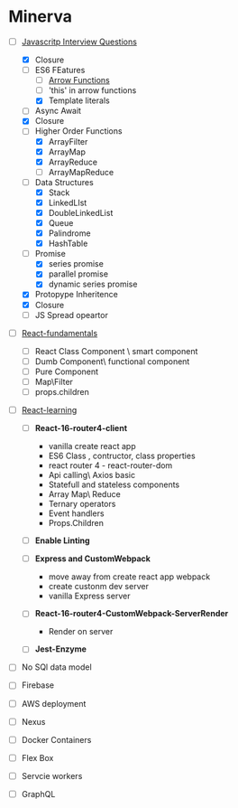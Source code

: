# Minerva
* [ ] [Javascritp Interview Questions](https://github.com/RajatBanerjee/JSInterviewQuestions) 
    * [x] Closure
	* [ ] ES6 FEatures
		* [ ] [Arrow Functions](https://developer.mozilla.org/en-US/docs/Web/JavaScript/Reference/Functions/Arrow_functions)
		* [ ] 'this' in arrow functions
		* [x] Template literals
	* [ ] Async Await
	* [x] Closure
	* [ ] Higher Order Functions
		* [x] ArrayFilter
		* [x] ArrayMap
		* [x] ArrayReduce
		* [ ] ArrayMapReduce
	* [ ] Data Structures
		* [x] Stack
		* [x] LinkedLIst
		* [x] DoubleLinkedList
		* [x] Queue
		* [x] Palindrome
		* [x] HashTable
	* [ ] Promise
		* [x] series promise
		* [x] parallel promise
		* [x] dynamic series promise
	* [x] Protopype Inheritence
	* [x] Closure
	* [ ] JS Spread opeartor
* [ ]  [React-fundamentals](https://github.com/RajatBanerjee/react-fundamentals)
	* [ ]  React Class Component \ smart component
	* [ ]  Dumb Component\ functional component
	* [ ]  Pure Component
	* [ ]  Map\Filter
	* [ ]  props.children
* [ ] [React-learning](https://github.com/RajatBanerjee/react-learnings)
	* [ ] **React-16-router4-client**
		* vanilla create react app
		* ES6 Class , contructor, class properties
		* react router 4 - react-router-dom
		* Api calling\ Axios basic
		* Statefull and stateless components
		* Array Map\ Reduce
		* Ternary operators
		* Event handlers
		* Props.Children 
	* [ ] **Enable Linting**
	* [ ] **Express and CustomWebpack**
		* move away from create react app webpack
		* create custonm dev server
		* vanilla Express server
	* [ ] **React-16-router4-CustomWebpack-ServerRender**
		* Render on server
	* [ ] **Jest-Enzyme**
		
		
* [ ]  No SQl data model
* [ ]  Firebase
* [ ]  AWS deployment
* [ ]  Nexus
* [ ]  Docker Containers
* [ ]  Flex Box
* [ ]  Servcie workers
* [ ]  GraphQL


